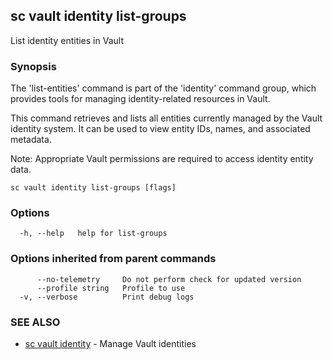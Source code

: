 ## sc vault identity list-groups

List identity entities in Vault

### Synopsis

The 'list-entities' command is part of the 'identity' command group, which provides 
tools for managing identity-related resources in Vault.

This command retrieves and lists all entities currently managed by the Vault identity system.
It can be used to view entity IDs, names, and associated metadata.

Note: Appropriate Vault permissions are required to access identity entity data.

```
sc vault identity list-groups [flags]
```

### Options

```
  -h, --help   help for list-groups
```

### Options inherited from parent commands

```
      --no-telemetry     Do not perform check for updated version
      --profile string   Profile to use
  -v, --verbose          Print debug logs
```

### SEE ALSO

* [sc vault identity](sc_vault_identity.md)	 - Manage Vault identities

